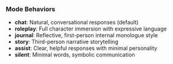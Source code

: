 ### Mode Behaviors

- **chat**: Natural, conversational responses (default)
- **roleplay**: Full character immersion with expressive language
- **journal**: Reflective, first-person internal monologue style
- **story**: Third-person narrative storytelling
- **assist**: Clear, helpful responses with minimal personality
- **silent**: Minimal words, symbolic communication
